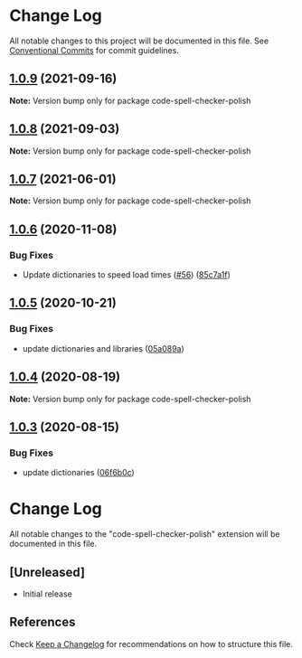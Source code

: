 # Change Log

All notable changes to this project will be documented in this file.
See [Conventional Commits](https://conventionalcommits.org) for commit guidelines.

## [1.0.9](https://github.com/streetsidesoftware/vscode-cspell-dict-extensions/compare/code-spell-checker-polish@1.0.8...code-spell-checker-polish@1.0.9) (2021-09-16)

**Note:** Version bump only for package code-spell-checker-polish





## [1.0.8](https://github.com/streetsidesoftware/vscode-cspell-dict-extensions/compare/code-spell-checker-polish@1.0.7...code-spell-checker-polish@1.0.8) (2021-09-03)

**Note:** Version bump only for package code-spell-checker-polish





## [1.0.7](https://github.com/streetsidesoftware/vscode-cspell-dict-extensions/compare/code-spell-checker-polish@1.0.6...code-spell-checker-polish@1.0.7) (2021-06-01)

**Note:** Version bump only for package code-spell-checker-polish





## [1.0.6](https://github.com/streetsidesoftware/vscode-cspell-dict-extensions/compare/code-spell-checker-polish@1.0.5...code-spell-checker-polish@1.0.6) (2020-11-08)


### Bug Fixes

* Update dictionaries to speed load times ([#56](https://github.com/streetsidesoftware/vscode-cspell-dict-extensions/issues/56)) ([85c7a1f](https://github.com/streetsidesoftware/vscode-cspell-dict-extensions/commit/85c7a1f3363945594f6d86dbb7dae7f4c95a76e7))





## [1.0.5](https://github.com/streetsidesoftware/vscode-cspell-dict-extensions/compare/code-spell-checker-polish@1.0.4...code-spell-checker-polish@1.0.5) (2020-10-21)


### Bug Fixes

* update dictionaries and libraries ([05a089a](https://github.com/streetsidesoftware/vscode-cspell-dict-extensions/commit/05a089add3e0e3606ac1604df1539adfb272461f))





## [1.0.4](https://github.com/streetsidesoftware/vscode-cspell-dict-extensions/compare/code-spell-checker-polish@1.0.3...code-spell-checker-polish@1.0.4) (2020-08-19)

**Note:** Version bump only for package code-spell-checker-polish





## [1.0.3](https://github.com/streetsidesoftware/vscode-cspell-dict-extensions/compare/code-spell-checker-polish@1.0.2...code-spell-checker-polish@1.0.3) (2020-08-15)


### Bug Fixes

* update dictionaries ([06f6b0c](https://github.com/streetsidesoftware/vscode-cspell-dict-extensions/commit/06f6b0cd9c011d55de841aa75591422a18d8a8f6))





# Change Log
All notable changes to the "code-spell-checker-polish" extension will be documented in this file.

## [Unreleased]
- Initial release

## References
Check [Keep a Changelog](http://keepachangelog.com/) for recommendations on how to structure this file.
